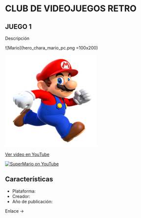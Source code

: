 # CLUB DE VIDEOJUEGOS RETRO

## JUEGO 1

Descripción

![Mario](hero_chara_mario_pc.png =100x200)

<img src="hero_chara_mario_pc.png" alt="Imagen de SuperMario" width="300" height="300">

[Ver video en YouTube](https://www.youtube.com/watch?v=ID_VIDEO)


[![SuperMario on YouTube](http://img.youtube.com/vi/sgHDIUxR23E/0.jpg)](http://www.youtube.com/watch?v=sgHDIUxR23E "Improve Your Code with Ardalis.GuardClauses")


## Características
- Plataforma:
- Creador:
- Año de publicación:

Enlace -> 

